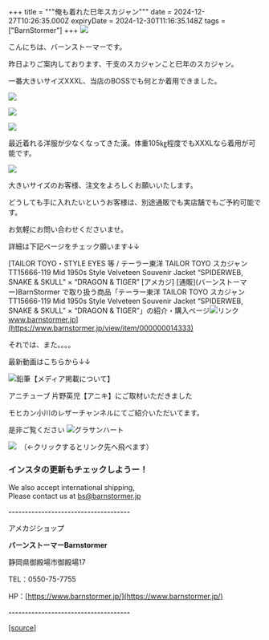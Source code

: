 +++
title = """俺も着れた巳年スカジャン"""
date = 2024-12-27T10:26:35.000Z
expiryDate = 2024-12-30T11:16:35.148Z
tags = ["BarnStormer"]
+++
[![](https://stat.ameba.jp/user_images/20231023/16/barnstormer-go/b2/03/p/o0420015015354743273.png)](https://ameblo.jp/barnstormer-go/entry-12825670498.html)

こんにちは、バーンストーマーです。

昨日よりご案内しております、干支のスカジャンこと巳年のスカジャン。

一番大きいサイズXXXL、当店のBOSSでも何とか着用できました。

[![](https://stat.ameba.jp/user_images/20241227/18/barnstormer-go/eb/54/j/o0466070015526383786.jpg)](https://stat.ameba.jp/user_images/20241227/18/barnstormer-go/eb/54/j/o0466070015526383786.jpg)

[![](https://stat.ameba.jp/user_images/20241227/18/barnstormer-go/fb/14/j/o0466070015526383787.jpg)](https://stat.ameba.jp/user_images/20241227/18/barnstormer-go/fb/14/j/o0466070015526383787.jpg)

[![](https://stat.ameba.jp/user_images/20241227/18/barnstormer-go/a6/78/j/o0466070015526383788.jpg)](https://stat.ameba.jp/user_images/20241227/18/barnstormer-go/a6/78/j/o0466070015526383788.jpg)

最近着れる洋服が少なくなってきた漢。体重105㎏程度でもXXXLなら着用が可能です。

[![](https://stat.ameba.jp/user_images/20241227/18/barnstormer-go/f8/11/j/o0466070015526383789.jpg)](https://stat.ameba.jp/user_images/20241227/18/barnstormer-go/f8/11/j/o0466070015526383789.jpg)

大きいサイズのお客様、注文をよろしくお願いいたします。

どうしても手に入れたいというお客様は、別途通販でも実店舗でもご予約可能です。

お気軽にお問い合わせくださいませ。

詳細は下記ページをチェック願います↓↓

[TAILOR TOYO・STYLE EYES 等 / テーラー東洋 TAILOR TOYO スカジャン TT15666-119 Mid 1950s Style Velveteen Souvenir Jacket “SPIDERWEB, SNAKE & SKULL” × “DRAGON & TIGER” \[アメカジ\] \[通販\](バーンストーマー)BarnStormer で取り扱う商品「テーラー東洋 TAILOR TOYO スカジャン TT15666-119 Mid 1950s Style Velveteen Souvenir Jacket “SPIDERWEB, SNAKE & SKULL” × “DRAGON & TIGER”」の紹介・購入ページ![リンク](https://c.stat100.ameba.jp/ameblo/symbols/v3.20.0/svg/gray/editor_link.svg)www.barnstormer.jp](https://www.barnstormer.jp/view/item/000000014333)

それでは、また。。。。

最新動画はこちらから↓↓

![鉛筆](https://stat100.ameba.jp/blog/ucs/img/char/char3/519.png)【メディア掲載について】

アニチューブ 片野英児【アニキ】にご取材いただきました

モヒカン小川のレザーチャンネルにてご紹介いただいてます。

是非ご覧ください ![グラサンハート](https://stat100.ameba.jp/blog/ucs/img/char/char3/148.png)

[![](https://stat.ameba.jp/user_images/20230412/16/barnstormer-go/6a/23/p/o0108010815269242493.png)](https://www.instagram.com/barnstormer_daily/)　（←クリックするとリンク先へ飛べます）

### インスタの更新もチェックしようー！

We also accept international shipping,  
Please contact us at bs@barnstormer.jp

**\-------------------------------------**

アメカジショップ

**バーンストーマーBarnstormer**

静岡県御殿場市御殿場17

TEL：0550-75-7755

HP：[https://www.barnstormer.jp/](https://www.barnstormer.jp/)

**\-------------------------------------**

[[source]](https://ameblo.jp/barnstormer-go/entry-12880199271.html)
